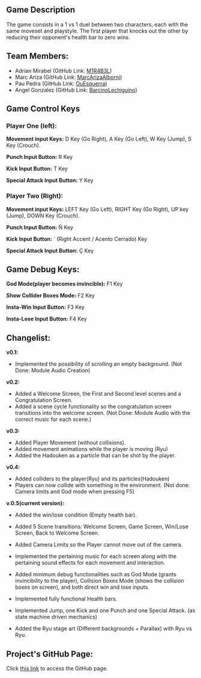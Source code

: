 ## Game Description

The game consists in a 1 vs 1 duel between two characters, each with the same moveset and playstyle. The first player that knocks out the other by reducing their opponent's health bar to zero wins.



## Team Members:

- Adrian Mirabel (GitHub Link: [M1R4B3L](https://github.com/M1R4B3L))
- Marc Ariza (GitHub Link: [MarcArizaAlborni](https://github.com/MarcArizaAlborni))
- Pau Pedra (GitHub Link: [OuEsquerra](https://github.com/OuEsquerra))
- Angel Gonzalez (GitHub Link: [BarcinoLechiguino](https://github.com/BarcinoLechiguino))



## Game Control Keys

### Player One (left):

**Movement input Keys:** D Key (Go Right), A Key (Go Left), W Key (Jump), S Key (Crouch).

**Punch Input Button:** R Key

**Kick Input Button:** T Key

**Special Attack Input Button:** Y Key 



### Player Two (Right):

**Movement input Keys:** LEFT Key (Go Left), RIGHT Key (Go Right), UP key (Jump), DOWN Key (Crouch).

**Punch Input Button:** Ñ Key

**Kick Input Button:** ´ (Right Accent /  Acento Cerrado) Key

**Special Attack Input Button:**  Ç Key



## Game Debug Keys:

**God Mode(player becomes invincible):** F1 Key

**Show Collider Boxes Mode:** F2 Key

**Insta-Win Input Button:** F3 Key

**Insta-Lose Input Button:** F4 Key



## Changelist:

**v0.1:** 

- Implemented the possibility of scrolling an empty background. (Not Done: Module Audio Creation)

**v0.2:** 

* Added a Welcome Screen, the First and Second level scenes and a Congratulation Screen. 
* Added a scene cycle functionality so the congratulation screen transitions into the welcome screen. (Not Done: Module Audio with the correct music for each scene.) 

**v0.3:** 

- Added Player Movement (without collisions). 
- Added movement animations while the player is moving (Ryu) 
- Added the Hadouken as a particle that can be shot by the player.

**v0.4:** 

- Added colliders to the player(Ryu) and its particles(Hadouken) 
- Players can now collide with something in the environment. (Not done: Camera limits and God mode when pressing F5)

**v.0.5(current version):**  

- Added the win/lose condition (Empty health bar).

- Added 5 Scene transitions: Welcome Screen, Game Screen, Win/Lose Screen, Back to Welcome Screen.  

- Added Camera Limits so the Player cannot move out of the camera.

- Implemented the pertaining music for each screen along with the pertaining sound effects for each movement and interaction.

- Added minimum debug functionalities such as God Mode (grants invincibility to the player), Collision Boxes Mode (shows the collision boxes on screen), and both direct win and lose inputs.

- Implemented fully functional Health bars.

- Implemented Jump, one Kick and one Punch and one Special Attack.  (as state machine driven mechanics)

- Added the Ryu stage art (Different backgrounds + Parallax)  with Ryu vs Ryu.

    



## Project's GitHub Page:

Click [this link](<https://github.com/OuEsquerra/Beat-The-Meat-Studio>) to access the GitHub page.